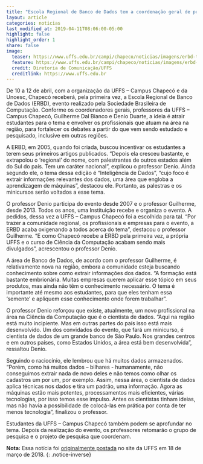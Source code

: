 ```yaml
---
title: "Escola Regional de Banco de Dados tem a coordenação geral de professores de CC"
layout: article
categories: noticias
last_modified_at: 2019-04-11T08:06:00-05:00
highlight: false
highlight_order: 1
share: false
image:
  teaser: https://www.uffs.edu.br/campi/chapeco/noticias/imagens/erbd-tem-na-coordenacao-geral-dois-professores-da-uffs-campus-chapeco/@@images/3a377729-0b1f-450b-98b5-d90162902288.png
  feature: https://www.uffs.edu.br/campi/chapeco/noticias/imagens/erbd-tem-na-coordenacao-geral-dois-professores-da-uffs-campus-chapeco/@@images/3a377729-0b1f-450b-98b5-d90162902288.png
  credit: Diretoria de Comunicação/UFFS
  creditlink: https://www.uffs.edu.br
---
```


De 10 a 12 de abril, com a organização da UFFS – Campus Chapecó e da Unoesc, Chapecó receberá, pela primeira vez, a Escola Regional de Banco de Dados (ERBD), evento realizado pela Sociedade Brasileira de Computação. Conforme os coordenadores gerais, professores da UFFS – Campus Chapecó, Guilherme Dal Bianco e Denio Duarte, a ideia é atrair estudantes para o tema e envolver os profissionais que atuam na área na região, para fortalecer os debates a partir do que vem sendo estudado e pesquisado, inclusive em outras regiões.

A ERBD, em 2005, quando foi criada, buscou incentivar os estudantes a terem seus primeiros artigos publicados. “Depois ela cresceu bastante, e extrapolou o ‘regional’ do nome, com palestrantes de outros estados além do Sul do país. Tem um caráter nacional”, explicou o professor Denio. Ainda segundo ele, o tema dessa edição é “Inteligência de Dados”, “cujo foco é extrair informações relevantes dos dados, uma área que engloba a aprendizagem de máquinas”, destacou ele. Portanto, as palestras e os minicursos serão voltados a esse tema.

O professor Denio participa do evento desde 2007 e o professor Guilherme, desde 2013. Todos os anos, uma Instituição recebe e organiza o evento. A pedidos, dessa vez a UFFS – Campus Chapecó foi a escolhida para tal. “Por trazer a comunidade regional, os profissionais e empresas para o evento, a ERBD acaba oxigenando a todos acerca do tema”, destacou o professor Guilherme. “E como Chapecó recebe a ERBD pela primeira vez, a própria UFFS e o curso de Ciência da Computação acabam sendo mais divulgados”, acrescentou o professor Denio.

A área de Banco de Dados, de acordo com o professor Guilherme, é relativamente nova na região, embora a comunidade esteja buscando conhecimento sobre como extrair informações dos dados. “A formação está bastante embrionária. Muitas empresas querem aplicar esse tópico em seus produtos, mas ainda não têm o conhecimento necessário. O tema é importante até mesmo aos estudantes, para que eles tenham essa ‘semente’ e apliquem esse conhecimento onde forem trabalhar”.

O professor Denio reforçou que existe, atualmente, um novo profissional na área na Ciência da Computação que é o cientista de dados. “Aqui na região está muito incipiente. Mas em outras partes do país isso está mais desenvolvido. Um dos convidados do evento, que fará um minicurso, é cientista de dados de um grande banco de São Paulo. Nos grandes centros e em outros países, como Estados Unidos, a área está bem desenvolvida”, ressaltou Denio.

Seguindo o raciocínio, ele lembrou que há muitos dados armazenados. “Porém, como há muitos dados – bilhares - humanamente, não conseguimos extrair nada de novo deles e não temos como olhar os cadastros um por um, por exemplo. Assim, nessa área, o cientista de dados aplica técnicas nos dados e tira um padrão, uma informação. Agora as máquinas estão mais potentes, processamentos mais eficientes, várias tecnologias, por isso temos esse impulso. Antes os cientistas tinham ideias, mas não havia a possibilidade de colocá-las em prática por conta de ter menos tecnologia”, finalizou o professor.

Estudantes da UFFS – Campus Chapecó também podem se aprofundar no tema. Depois da realização do evento, os professores retomarão o grupo de pesquisa e o projeto de pesquisa que coordenam.

**Nota:** Essa notícia foi [originalmente postada](https://www.uffs.edu.br/campi/chapeco/noticias/escola-regional-de-banco-de-dados-tem-a-coordenacao-geral-de-professores-da-uffs-2013-campus-chapeco) no site da UFFS em 18 de março de 2018.
{: .notice-inverse}